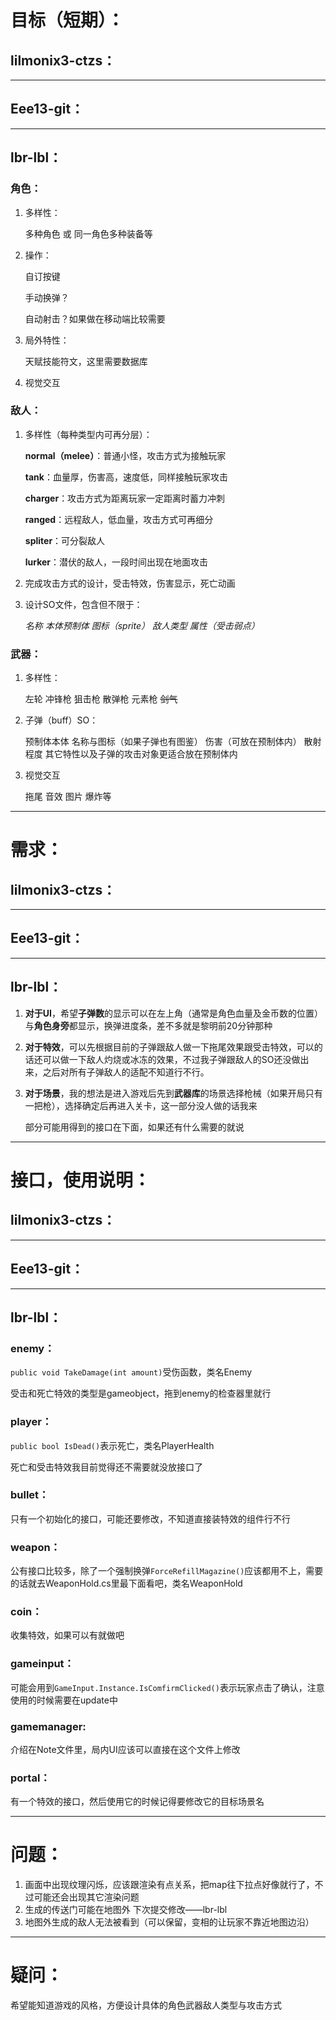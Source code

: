 # 目标（短期）：
## lilmonix3-ctzs：

---
## Eee13-git：

---
## lbr-lbl：
### 角色：
1. 多样性：

   多种角色 或 同一角色多种装备等
2. 操作：

   自订按键

   手动换弹？

   自动射击？如果做在移动端比较需要
3. 局外特性：

   天赋技能符文，这里需要数据库
4. 视觉交互
### 敌人：
1. 多样性（每种类型内可再分层）：

   **normal（melee）**：普通小怪，攻击方式为接触玩家

   **tank**：血量厚，伤害高，速度低，同样接触玩家攻击

   **charger**：攻击方式为距离玩家一定距离时蓄力冲刺

   **ranged**：远程敌人，低血量，攻击方式可再细分

   **spliter**：可分裂敌人

   **lurker**：潜伏的敌人，一段时间出现在地面攻击
2. 完成攻击方式的设计，受击特效，伤害显示，死亡动画
3. 设计SO文件，包含但不限于：

   *名称  本体预制体 图标（sprite） 敌人类型 属性（受击弱点）*
### 武器：
1. 多样性：

   左轮 冲锋枪 狙击枪 散弹枪 元素枪 ~~剑气~~
2. 子弹（buff）SO：

   预制体本体 名称与图标（如果子弹也有图鉴） 伤害（可放在预制体内） 散射程度 其它特性以及子弹的攻击对象更适合放在预制体内
3. 视觉交互

   拖尾 音效 图片 爆炸等
***
# 需求：
## lilmonix3-ctzs：

---
## Eee13-git：

---
## lbr-lbl：
1. **对于UI**，希望**子弹数**的显示可以在左上角（通常是角色血量及金币数的位置）与**角色身旁**都显示，换弹进度条，差不多就是黎明前20分钟那种
2. **对于特效**，可以先根据目前的子弹跟敌人做一下拖尾效果跟受击特效，可以的话还可以做一下敌人灼烧或冰冻的效果，不过我子弹跟敌人的SO还没做出来，之后对所有子弹敌人的适配不知道行不行。
3. **对于场景**，我的想法是进入游戏后先到**武器库**的场景选择枪械（如果开局只有一把枪），选择确定后再进入关卡，这一部分没人做的话我来

   部分可能用得到的接口在下面，如果还有什么需要的就说
***
# 接口，使用说明：
## lilmonix3-ctzs：

---
## Eee13-git：

---
## lbr-lbl：
### enemy：

`public void TakeDamage(int amount)`受伤函数，类名Enemy

受击和死亡特效的类型是gameobject，拖到enemy的检查器里就行
### player：

`public bool IsDead()`表示死亡，类名PlayerHealth

死亡和受击特效我目前觉得还不需要就没放接口了
### bullet：

只有一个初始化的接口，可能还要修改，不知道直接装特效的组件行不行
### weapon：

公有接口比较多，除了一个强制换弹`ForceRefillMagazine()`应该都用不上，需要的话就去WeaponHold.cs里最下面看吧，类名WeaponHold
### coin：

收集特效，如果可以有就做吧
### gameinput：

可能会用到`GameInput.Instance.IsComfirmClicked()`表示玩家点击了确认，注意使用的时候需要在update中
### gamemanager:

介绍在Note文件里，局内UI应该可以直接在这个文件上修改
### portal：

有一个特效的接口，然后使用它的时候记得要修改它的目标场景名
***
# 问题：

1. 画面中出现纹理闪烁，应该跟渲染有点关系，把map往下拉点好像就行了，不过可能还会出现其它渲染问题
2. 生成的传送门可能在地图外  下次提交修改——lbr-lbl
3. 地图外生成的敌人无法被看到（可以保留，变相的让玩家不靠近地图边沿）
***
# 疑问：
希望能知道游戏的风格，方便设计具体的角色武器敌人类型与攻击方式
